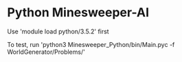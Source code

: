 # Python Minesweeper-AI

Use 'module load python/3.5.2' first

To test, run 'python3 Minesweeper_Python/bin/Main.pyc -f WorldGenerator/Problems/'
